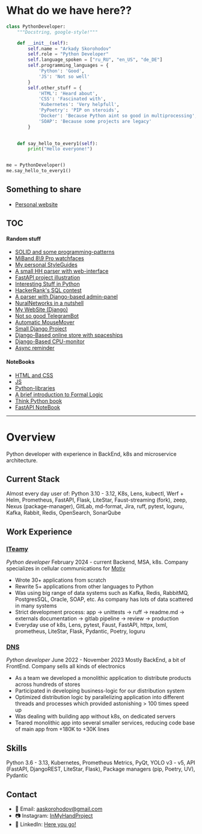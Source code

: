 # What do we have here??

```python
class PythonDeveloper:
    """Docstring, google-style!"""

    def __init__(self):
        self.name = "Arkady Skorohodov"
        self.role = "Python Developer"
        self.language_spoken = ["ru_RU", "en_US", "de_DE"]
        self.programming_languages = {
            'Python': 'Good',
            'JS': 'Not so well'
        }
        self.other_stuff = {
            'HTML': 'Heard about',
            'CSS': 'Fascinated with',
            'Kubernetes': 'Very helpfull',
            'PyPoetry': 'PIP on steroids',
            'Docker': 'Because Python aint so good in multiprocessing',
            'SOAP': 'Because some projects are legacy'
        }
        

    def say_hello_to_every1(self):
        print("Hello everyone!")


me = PythonDeveloper()
me.say_hello_to_every1()
```

## Something to share

* [Personal website](http://85.12.207.195:8082/) <img src="support/dy_favicon.ico" height="15">


## TOC

#### Random stuff

- [SOLID and some programming-patterns](https://github.com/aaskorohodov/HardSkills)
- [MiBand 8\9 Pro watchfaces](https://github.com/aaskorohodov/mi_band_9_pro_pip_girl_fallout_watchface)
- [My personal StyleGuides](https://github.com/aaskorohodov/style_guides)
- [A small HH parser with web-interface](https://github.com/aaskorohodov/hh_parser)
- [FastAPI project illustration](https://github.com/aaskorohodov/udv_test)
- [Interesting Stuff in Python](https://github.com/aaskorohodov/interesting-stuff)
- [HackerRank's SQL contest](https://github.com/aaskorohodov/HackerRank)
- [A parser with Django-based admin-panel](https://github.com/aaskorohodov/habr_parser)
- [NuralNetworks in a nutshell](https://github.com/aaskorohodov/Neural_Networks)
- [My WebSite (Django)](https://github.com/aaskorohodov/DY-Website)
- [Not so good TelegramBot](https://github.com/aaskorohodov/Telebot)
- [Automatic MouseMover](https://github.com/aaskorohodov/AutoMouseMover)
- [Small Django Project](https://github.com/aaskorohodov/Pro_Python_Django)
- [Django-Based online store with spaceships](https://github.com/aaskorohodov/Space_Shop)
- [Django-Based CPU-monitor](https://github.com/aaskorohodov/CPU-test)
- [Async reminder](https://github.com/aaskorohodov/Reminder_Async)

#### NoteBooks

- [HTML and CSS](https://github.com/aaskorohodov/html_css)
- [JS](https://github.com/aaskorohodov/Learning-JS/tree/main)
- [Python-libraries](https://github.com/aaskorohodov/Modules)
- [A brief introduction to Formal Logic](https://github.com/aaskorohodov/crashcourse_formal_logic)
- [Think Python book](https://github.com/aaskorohodov/Learning_Python/tree/master/%D0%9E%D0%B1%D1%83%D1%87%D0%B5%D0%BD%D0%B8%D0%B5/%D0%94%D1%83%D0%BC%D0%B0%D1%82%D1%8C%20%D0%BD%D0%B0%20%D1%8F%D0%B7%D1%8B%D0%BA%D0%B5%20%D0%9F%D0%B8%D1%82%D0%BE%D0%BD)
- [FastAPI NoteBook](https://github.com/aaskorohodov/fastapi_tutorial)










-----

# Overview

Python developer with experience in BackEnd, k8s and microservice architecture.

## Current Stack

Almost every day user of:
Python 3.10 - 3.12, K8s, Lens, kubectl, Werf + Helm, Prometheus, FastAPI, Flask, LiteStar, Faust-streaming (fork), zeep, Nexus (package-manager), 
GitLab, md-format, Jira, ruff, pytest, loguru, Kafka, Rabbit, Redis, OpenSearch, SonarQube

## Work Experience

### [ITeamy](https://www.iteamy.pro/)

*Python developer*
February 2024 - current
Backend, MSA, k8s. Company specializes in cellular communications for [Motiv](https://motivtelecom.ru/)
- Wrote 30+ applications from scratch
- Rewrite 5+ applications from other languages to Python
- Was using big range of data systems such as Kafka, Redis, RabbitMQ, PostgresSQL, Oracle, SOAP, etc. As company has lots of data scattered in many systems
- Strict development process: app -> unittests -> ruff -> readme.md -> externals documentation -> gitlab pipeline -> review -> production
- Everyday use of k8s, Lens, pytest, Faust, FastAPI, httpx, lxml, prometheus, LiteStar, Flask, Pydantic, Poetry, loguru

### [DNS](https://www.dns-shop.ru/)

*Python developer*
June 2022 - November 2023
Mostly BackEnd, a bit of FrontEnd. Company sells all kinds of electronics
- As a team we developed a monolithic application to distribute products across hundreds of stores
- Participated in developing business-logic for our distribution system
- Optimized distribution logic by parallelizing application into different threads and processes which provided astonishing > 100 times speed up
- Was dealing with building app without k8s, on dedicated servers
- Teared monolithic app into several smaller services, reducing code base of main app from +180K to +30K lines

## Skills

Python 3.6 - 3.13, Kubernetes, Prometheus Metrics, PyQt, YOLO v3 - v5, API (FastAPI, DjangoREST, LiteStar, Flask),
Package managers (pip, Poetry, UV), Pydantic

## Contact


- 📧 Email: aaskorohodov@gmail.com
- 📷 Instagram:  [InMyHandProject](https://www.instagram.com/in_my_hand_project/)
- 💼 LinkedIn: [Here you go!](https://www.linkedin.com/in/%D1%84%D1%80%D0%B0%D0%BD%D1%81%D0%B8%D1%81-%D0%B0%D0%BD%D0%BA%D0%BE%D0%BD%D0%B8%D1%8F-a70a26209/)
